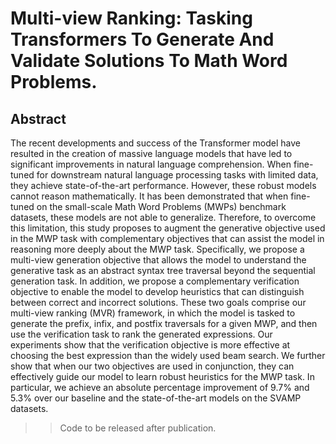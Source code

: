 # Multi-view Ranking: Tasking Transformers To Generate And Validate Solutions To Math Word Problems.

## Abstract

The recent developments and success of the Transformer model have resulted in the
creation of massive language models that have led to significant improvements in natural language comprehension.
When fine-tuned for downstream natural language processing tasks with limited data, they achieve state-of-the-art performance.
However, these robust models cannot reason mathematically. It has been
demonstrated that when fine-tuned on the small-scale Math Word Problems (MWPs)
benchmark datasets, these models are not able to generalize.
Therefore, to overcome this limitation, this study proposes to augment the generative
objective used in the MWP task with complementary objectives that can assist the model
in reasoning more deeply about the MWP task. Specifically, we propose a multi-view
generation objective that allows the model to understand the generative task as an
abstract syntax tree traversal beyond the sequential generation task.
In addition, we propose a complementary verification objective to enable the model to
develop heuristics that can distinguish between correct and incorrect solutions. These
two goals comprise our multi-view ranking (MVR) framework, in which the model is
tasked to generate the prefix, infix, and postfix traversals for a given MWP, and then
use the verification task to rank the generated expressions.
Our experiments show that the verification objective is more effective at choosing the
best expression than the widely used beam search. We further show that when our
two objectives are used in conjunction, they can effectively guide our model to learn
robust heuristics for the MWP task. In particular, we achieve an absolute percentage
improvement of 9.7% and 5.3% over our baseline and the state-of-the-art models on
the SVAMP datasets. 

>> Code to be released after publication.
